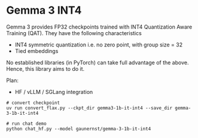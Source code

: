 # Gemma 3 INT4

Gemma 3 provides FP32 checkpoints trained with INT4 Quantization Aware Training (QAT). They have the following characteristics
- INT4 symmetric quantization i.e. no zero point, with group size = 32
- Tied embeddings

No established libraries (in PyTorch) can take full advantage of the above. Hence, this library aims to do it.

Plan:
- HF / vLLM / SGLang integration

```
# convert checkpoint
uv run convert_flax.py --ckpt_dir gemma3-1b-it-int4 --save_dir gemma-3-1b-it-int4

# run chat demo
python chat_hf.py --model gaunernst/gemma-3-1b-it-int4
```
